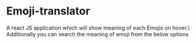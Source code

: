 # Emoji-translator
A react JS application which will show meaning of each Emojis on hover.\ Additionally you can search the meaning of emoji from the below options 



